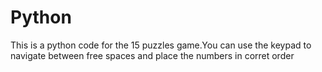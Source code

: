 # Python

This is a python code for the 15 puzzles game.You can use the keypad to navigate between free spaces and place the numbers in corret order
